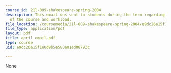 ```yaml
---
course_id: 21l-009-shakespeare-spring-2004
description: This email was sent to students during the term regarding the status
  of the course and workload.
file_location: /coursemedia/21l-009-shakespeare-spring-2004/e9dc26a15f1e0d9b5e580a01ed88793c_april_email.pdf
file_type: application/pdf
layout: pdf
title: april_email.pdf
type: course
uid: e9dc26a15f1e0d9b5e580a01ed88793c

---
```

None